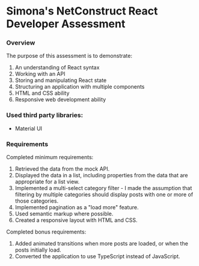# Simona's NetConstruct React Developer Assessment

### Overview

The purpose of this assessment is to demonstrate:

1. An understanding of React syntax
2. Working with an API
3. Storing and manipulating React state
4. Structuring an application with multiple components
5. HTML and CSS ability
6. Responsive web development ability

### Used third party libraries:
- Material UI 

### Requirements

Completed minimum requirements:

1. Retrieved the data from the mock API.
2. Displayed the data in a list, including properties from the data that are appropriate for a list view.
3. Implemented a multi-select category filter - I made the assumption that filtering by multiple categories should display posts with one or more of those categories.
4. Implemented pagination as a "load more" feature.
5. Used semantic markup where possible.
6. Created a responsive layout with HTML and CSS.

Completed bonus requirements:

1. Added animated transitions when more posts are loaded, or when the posts initially load.
2. Converted the application to use TypeScript instead of JavaScript.
